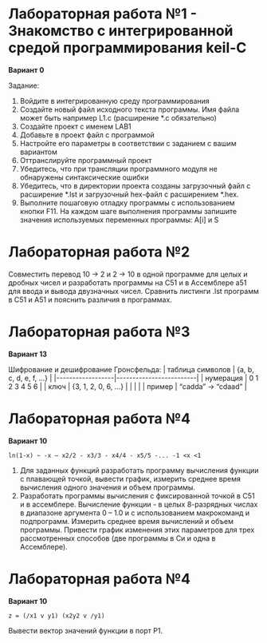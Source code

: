 # Лабораторная работа №1 - Знакомство с интегрированной средой программирования keil-C
**Вариант 0**

Задание:
1.	Войдите в интегрированную среду программирования
2.	Создайте новый файл исходного текста программы. Имя файла может быть например L1.c (расширение *.c обязательно)
3.	Создайте проект с именем LAB1
4.	Добавьте в проект файл с программой
5.	Настройте его параметры в соответствии с заданием с вашим вариантом
6.	Оттранслируйте программный проект
7.	Убедитесь, что при трансляции программного модуля не обнаружены синтаксические ошибки
8.	Убедитесь, что в директории проекта созданы загрузочный файл с расширение *.lst и загрузочный hex-файл с расширением *.hex.
9.	Выполните пошаговую отладку программы с использованием кнопки F11. На каждом шаге выполнения программы запишите значения используемых переменных программы: A[i] и S

# Лабораторная работа №2

Совместить перевод 10 -> 2 и 2 -> 10 в одной программе для целых и дробных чисел и разработать программы на С51 и в Ассемблере а51 для ввода и вывода двузначных чисел.
Сравнить листинги .lst программ в С51 и А51 и пояснить различия в программах.

# Лабораторная работа №3
**Вариант 13**

Шифрование и дешифрование Гронсфельда:
| таблица символов | {a, b, c, d, e, f, ...} |
|------------------|-------------------------|
| нумерация        | 0 1 2 3 4 5 6           |
| ключ             | {3, 1, 2, 0, 6, ...}    |
|                  |                         |
| пример           | “cadda”  -> “cdaad”     |

# Лабораторная работа №4
**Вариант 10**

```ln(1-x) ~ -x – x2/2 - x3/3 - x4/4 - x5/5 -... -1 <x <1 ```

1. Для заданных функций разработать программу вычисления функции с плавающей точкой, вывести график, измерить среднее время вычисления одного значения и объем программы.
2. Разработать программы вычисления с фиксированной точкой в С51 и в ассемблере. Вычисление функции -  в целых 8-разрядных числах в диапазоне аргумента 0 – 1.0 и с использованием макрокоманд и подпрограмм. Измерить среднее время вычислений и объем программы. Привести график изменения этих параметров для трех рассмотренных способов (две программы в Си и одна в Ассемблере).

# Лабораторная работа №4
**Вариант 10**

```z = (/x1 v y1) (x2y2 v /y1)```

Вывести вектор значений функции в порт P1.
